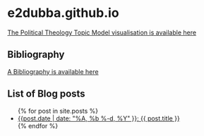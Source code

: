 # e2dubba.github.io

[The Political Theology Topic Model visualisation is available here](politicotheological.html)

## Bibliography

[A Bibliography is available here](bibliography.html)

## List of Blog posts 

<ul>
    {% for post in site.posts %}
    <li>
    <a href="{{ post.url }}">{{post.date | date: "%A, %b %-d, %Y" }}: {{ post.title }} </a>
    </li>
    {% endfor %}
</ul>
